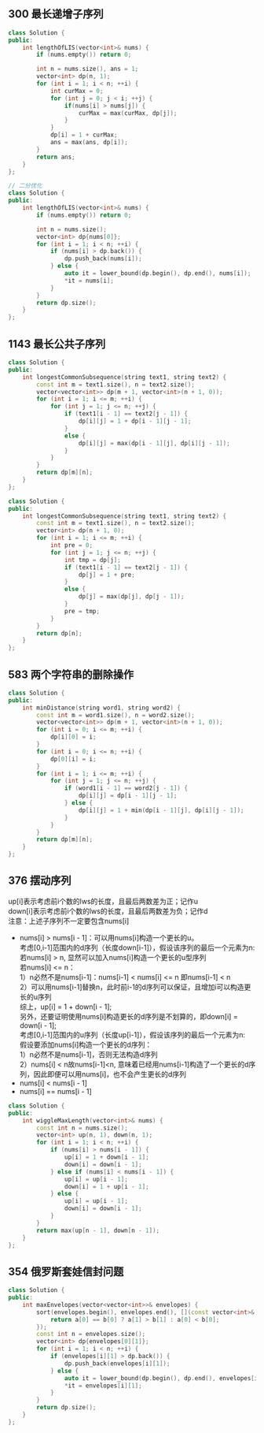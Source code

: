 ## 300 最长递增子序列
```cpp
class Solution {
public:
    int lengthOfLIS(vector<int>& nums) {
        if (nums.empty()) return 0;

        int n = nums.size(), ans = 1;
        vector<int> dp(n, 1);
        for (int i = 1; i < n; ++i) {
            int curMax = 0;
            for (int j = 0; j < i; ++j) {
                if(nums[i] > nums[j]) {
                    curMax = max(curMax, dp[j]);
                }
            }
            dp[i] = 1 + curMax;
            ans = max(ans, dp[i]);
        }
        return ans;
    }
};

// 二分优化
class Solution {
public:
    int lengthOfLIS(vector<int>& nums) {
        if (nums.empty()) return 0;

        int n = nums.size();
        vector<int> dp{nums[0]};
        for (int i = 1; i < n; ++i) {
            if (nums[i] > dp.back()) {
                dp.push_back(nums[i]);
            } else {
                auto it = lower_bound(dp.begin(), dp.end(), nums[i]);
                *it = nums[i];
            }
        }
        return dp.size();
    }
};
```

## 1143 最长公共子序列
```cpp
class Solution {
public:
    int longestCommonSubsequence(string text1, string text2) {
        const int m = text1.size(), n = text2.size();
        vector<vector<int>> dp(m + 1, vector<int>(n + 1, 0));
        for (int i = 1; i <= m; ++i) {
            for (int j = 1; j <= n; ++j) {
                if (text1[i - 1] == text2[j - 1]) {
                    dp[i][j] = 1 + dp[i - 1][j - 1];
                }
                else {
                    dp[i][j] = max(dp[i - 1][j], dp[i][j - 1]);
                }
            }
        }
        return dp[m][n];
    }
};

class Solution {
public:
    int longestCommonSubsequence(string text1, string text2) {
        const int m = text1.size(), n = text2.size();
        vector<int> dp(n + 1, 0);
        for (int i = 1; i <= m; ++i) {
            int pre = 0;
            for (int j = 1; j <= n; ++j) {
                int tmp = dp[j];
                if (text1[i - 1] == text2[j - 1]) {
                    dp[j] = 1 + pre;
                }
                else {
                    dp[j] = max(dp[j], dp[j - 1]);
                }
                pre = tmp;
            }
        }
        return dp[n];
    }
};
```

## 583 两个字符串的删除操作
```cpp
class Solution {
public:
    int minDistance(string word1, string word2) {
        const int m = word1.size(), n = word2.size();
        vector<vector<int>> dp(m + 1, vector<int>(n + 1, 0));
        for (int i = 0; i <= m; ++i) {
            dp[i][0] = i;
        }
        for (int i = 0; i <= n; ++i) {
            dp[0][i] = i;
        }
        for (int i = 1; i <= m; ++i) {
            for (int j = 1; j <= n; ++j) {
                if (word1[i - 1] == word2[j - 1]) {
                    dp[i][j] = dp[i - 1][j - 1];
                } else {
                    dp[i][j] = 1 + min(dp[i - 1][j], dp[i][j - 1]);
                }
            }
        }
        return dp[m][n];
    }
};
```

## 376 摆动序列
up[i]表示考虑前i个数的lws的长度，且最后两数差为正；记作u  
down[i]表示考虑前i个数的lws的长度，且最后两数差为负；记作d  
注意：上述子序列不一定要包含nums[i]  
 - nums[i] > nums[i - 1]：可以用nums[i]构造一个更长的u。  
   考虑[0,i-1]范围内的d序列（长度down[i-1]），假设该序列的最后一个元素为n:  
   若nums[i] > n, 显然可以加入nums[i]构造一个更长的u型序列  
   若nums[i] <= n：  
     1）n必然不是nums[i-1]：nums[i-1] < nums[i] <= n 即nums[i-1] < n  
	 2）可以用nums[i-1]替换n，此时前i-1的d序列可以保证，且增加i可以构造更长的u序列  
   综上，up[i] = 1 + down[i - 1];  
   另外，还要证明使用nums[i]构造更长的d序列是不划算的，即down[i] = down[i - 1];  
   考虑[0,i-1]范围内的u序列（长度up[i-1]），假设该序列的最后一个元素为n:  
   假设要添加nums[i]构造一个更长的d序列：  
   1）n必然不是nums[i-1]，否则无法构造d序列  
   2）nums[i] < n故nums[i-1]<n, 意味着已经用nums[i-1]构造了一个更长的d序列，因此即便可以用nums[i]，也不会产生更长的d序列
 - nums[i] < nums[i - 1]
 - nums[i] == nums[i - 1]
```cpp
class Solution {
public:
    int wiggleMaxLength(vector<int>& nums) {
        const int n = nums.size();
        vector<int> up(n, 1), down(n, 1);
        for (int i = 1; i < n; ++i) {
            if (nums[i] > nums[i - 1]) {
                up[i] = 1 + down[i - 1];
                down[i] = down[i - 1];
            } else if (nums[i] < nums[i - 1]) {
                up[i] = up[i - 1];
                down[i] = 1 + up[i - 1];
            } else {
                up[i] = up[i - 1];
                down[i] = down[i - 1];
            }
        }
        return max(up[n - 1], down[n - 1]);
    }
};
```

## 354 俄罗斯套娃信封问题
```cpp
class Solution {
public:
    int maxEnvelopes(vector<vector<int>>& envelopes) {
        sort(envelopes.begin(), envelopes.end(), [](const vector<int>& a, const vector<int>& b) {
            return a[0] == b[0] ? a[1] > b[1] : a[0] < b[0];
        });
        const int n = envelopes.size();
        vector<int> dp{envelopes[0][1]};
        for (int i = 1; i < n; ++i) {
            if (envelopes[i][1] > dp.back()) {
                dp.push_back(envelopes[i][1]);
            } else {
                auto it = lower_bound(dp.begin(), dp.end(), envelopes[i][1]);
                *it = envelopes[i][1];
            }
        }
        return dp.size();
    }
};
```
